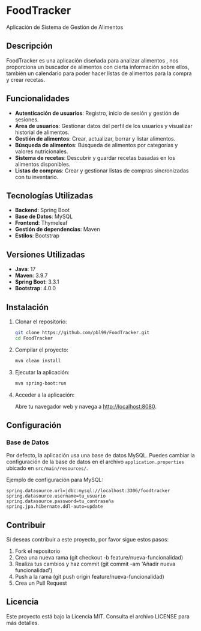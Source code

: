 # FoodTracker

Aplicación de Sistema de Gestión de Alimentos

## Descripción

FoodTracker es una aplicación diseñada para analizar alimentos , nos proporciona un buscador de alimentos con cierta información sobre ellos, también un calendario para poder hacer listas de alimentos para la compra y crear recetas.

## Funcionalidades

- **Autenticación de usuarios**: Registro, inicio de sesión y gestión de sesiones.
- **Área de usuarios**: Gestionar datos del perfil de los usuarios y visualizar historial de alimentos.
- **Gestión de alimentos**: Crear, actualizar, borrar y listar alimentos.
- **Búsqueda de alimentos**: Búsqueda de alimentos por categorías y valores nutricionales.
- **Sistema de recetas**: Descubrir y guardar recetas basadas en los alimentos disponibles.
- **Listas de compras**: Crear y gestionar listas de compras sincronizadas con tu inventario.

## Tecnologías Utilizadas

- **Backend**: Spring Boot
- **Base de Datos**: MySQL
- **Frontend**: Thymeleaf
- **Gestión de dependencias**: Maven
- **Estilos**: Bootstrap

## Versiones Utilizadas

- **Java**: 17
- **Maven**: 3.9.7
- **Spring Boot**: 3.3.1
- **Bootstrap**: 4.0.0

## Instalación

1. Clonar el repositorio:

    ```bash
    git clone https://github.com/pbl99/FoodTracker.git
    cd FoodTracker
    ```

2. Compilar el proyecto:

    ```bash
    mvn clean install
    ```

3. Ejecutar la aplicación:

    ```bash
    mvn spring-boot:run
    ```

4. Acceder a la aplicación:

    Abre tu navegador web y navega a [http://localhost:8080](http://localhost:8080).

## Configuración

### Base de Datos

Por defecto, la aplicación usa una base de datos MySQL. Puedes cambiar la configuración de la base de datos en el archivo `application.properties` ubicado en `src/main/resources/`.

Ejemplo de configuración para MySQL:

```properties
spring.datasource.url=jdbc:mysql://localhost:3306/foodtracker
spring.datasource.username=tu_usuario
spring.datasource.password=tu_contraseña
spring.jpa.hibernate.ddl-auto=update
```

## Contribuir
Si deseas contribuir a este proyecto, por favor sigue estos pasos:

1. Fork el repositorio
2. Crea una nueva rama (git checkout -b feature/nueva-funcionalidad)
3. Realiza tus cambios y haz commit (git commit -am 'Añadir nueva funcionalidad')
4. Push a la rama (git push origin feature/nueva-funcionalidad)
5. Crea un Pull Request
   
## Licencia
Este proyecto está bajo la Licencia MIT. Consulta el archivo LICENSE para más detalles.
